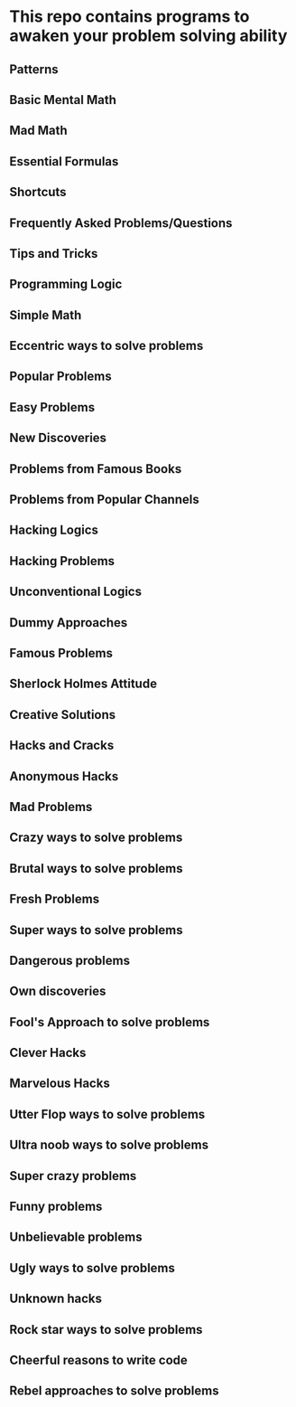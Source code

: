 # This repo contains programs to awaken your problem solving ability

## Patterns
## Basic Mental Math
## Mad Math
## Essential Formulas
## Shortcuts
## Frequently Asked Problems/Questions
## Tips and Tricks
## Programming Logic
## Simple Math
## Eccentric ways to solve problems
## Popular Problems
## Easy Problems
## New Discoveries
## Problems from Famous Books
## Problems from Popular Channels
## Hacking Logics
## Hacking Problems
## Unconventional Logics
## Dummy Approaches
## Famous Problems
## Sherlock Holmes Attitude
## Creative Solutions
## Hacks and Cracks
## Anonymous Hacks
## Mad Problems
## Crazy ways to solve problems
## Brutal ways to solve problems
## Fresh Problems
## Super ways to solve problems
## Dangerous problems
## Own discoveries
## Fool's Approach to solve problems
## Clever Hacks
## Marvelous Hacks
## Utter Flop ways to solve problems
## Ultra noob ways to solve problems
## Super crazy problems
## Funny problems
## Unbelievable problems
## Ugly ways to solve problems
## Unknown hacks
## Rock star ways to solve problems
## Cheerful reasons to write code
## Rebel approaches to solve problems
